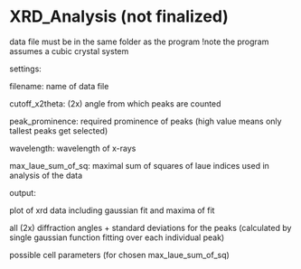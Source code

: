 # XRD_Analysis (not finalized)

data file must be in the same folder as the program
!note the program assumes a cubic crystal system


settings:

filename: name of data file

cutoff_x2theta: (2x) angle from which peaks are counted

peak_prominence: required prominence of peaks (high value means only tallest peaks get selected)

wavelength: wavelength of x-rays

max_laue_sum_of_sq: maximal sum of squares of laue indices used in analysis of the data


output:

plot of xrd data including gaussian fit and maxima of fit

all (2x) diffraction angles + standard deviations for the peaks (calculated by single gaussian function fitting over each individual peak)

possible cell parameters (for chosen max_laue_sum_of_sq)
